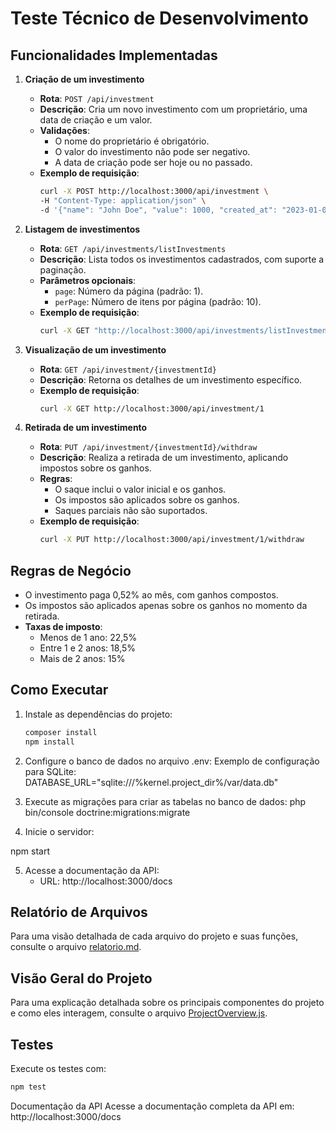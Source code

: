 # Teste Técnico de Desenvolvimento

## Funcionalidades Implementadas

1. **Criação de um investimento**
   - **Rota**: `POST /api/investment`
   - **Descrição**: Cria um novo investimento com um proprietário, uma data de criação e um valor.
   - **Validações**:
     - O nome do proprietário é obrigatório.
     - O valor do investimento não pode ser negativo.
     - A data de criação pode ser hoje ou no passado.
   - **Exemplo de requisição**:
     ```bash
     curl -X POST http://localhost:3000/api/investment \
     -H "Content-Type: application/json" \
     -d '{"name": "John Doe", "value": 1000, "created_at": "2023-01-01"}'
     ```

2. **Listagem de investimentos**
   - **Rota**: `GET /api/investments/listInvestments`
   - **Descrição**: Lista todos os investimentos cadastrados, com suporte a paginação.
   - **Parâmetros opcionais**:
     - `page`: Número da página (padrão: 1).
     - `perPage`: Número de itens por página (padrão: 10).
   - **Exemplo de requisição**:
     ```bash
     curl -X GET "http://localhost:3000/api/investments/listInvestments?page=1&perPage=5"
     ```

3. **Visualização de um investimento**
   - **Rota**: `GET /api/investment/{investmentId}`
   - **Descrição**: Retorna os detalhes de um investimento específico.
   - **Exemplo de requisição**:
     ```bash
     curl -X GET http://localhost:3000/api/investment/1
     ```

4. **Retirada de um investimento**
   - **Rota**: `PUT /api/investment/{investmentId}/withdraw`
   - **Descrição**: Realiza a retirada de um investimento, aplicando impostos sobre os ganhos.
   - **Regras**:
     - O saque inclui o valor inicial e os ganhos.
     - Os impostos são aplicados sobre os ganhos.
     - Saques parciais não são suportados.
   - **Exemplo de requisição**:
     ```bash
     curl -X PUT http://localhost:3000/api/investment/1/withdraw
     ```

## Regras de Negócio

- O investimento paga 0,52% ao mês, com ganhos compostos.
- Os impostos são aplicados apenas sobre os ganhos no momento da retirada.
- **Taxas de imposto**:
  - Menos de 1 ano: 22,5%
  - Entre 1 e 2 anos: 18,5%
  - Mais de 2 anos: 15%

## Como Executar

1. Instale as dependências do projeto:
   ```bash
   composer install
   npm install
   ```
2. Configure o banco de dados no arquivo .env:
Exemplo de configuração para SQLite:
DATABASE_URL="sqlite:///%kernel.project_dir%/var/data.db"

3. Execute as migrações para criar as tabelas no banco de dados:
   php bin/console doctrine:migrations:migrate
4.  Inicie o servidor:

npm start

5. Acesse a documentação da API:
   - URL: http://localhost:3000/docs

## Relatório de Arquivos

Para uma visão detalhada de cada arquivo do projeto e suas funções, consulte o arquivo [relatorio.md](./relatorio.md).

## Visão Geral do Projeto

Para uma explicação detalhada sobre os principais componentes do projeto e como eles interagem, consulte o arquivo [ProjectOverview.js](./src/ProjectOverview.js).

## Testes

Execute os testes com:
```bash
npm test
```

Documentação da API
Acesse a documentação completa da API em: http://localhost:3000/docs